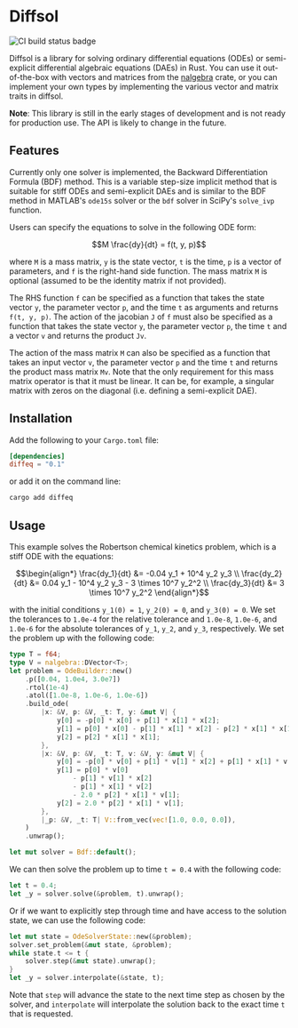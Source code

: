 # Diffsol

<img src="https://github.com/martinjrobins/diffsol/actions/workflows/rust.yml/badge.svg" alt="CI build status badge">

Diffsol is a library for solving ordinary differential equations (ODEs) or
semi-explicit differential algebraic equations (DAEs) in Rust. You can use it
out-of-the-box with vectors and matrices from the
[nalgebra](https://nalgebra.org) crate, or you can implement your own types by
implementing the various vector and matrix traits in diffsol.

**Note**: This library is still in the early stages of development and is not
ready for production use. The API is likely to change in the future.

## Features

Currently only one solver is implemented, the Backward Differentiation Formula
(BDF) method. This is a variable step-size implicit method that is suitable for
stiff ODEs and semi-explicit DAEs and is similar to the BDF method in MATLAB's
`ode15s` solver or the `bdf` solver in SciPy's `solve_ivp` function.

Users can specify the equations to solve in the following ODE form:

```math
M \frac{dy}{dt} = f(t, y, p)
```

where `M` is a mass matrix, `y` is the state vector, `t` is the time, `p` is a
vector of parameters, and `f` is the right-hand side function. The mass matrix
`M` is optional (assumed to be the identity matrix if not provided).

The RHS function `f`  can be specified as a function
that takes the state vector `y`, the parameter vector `p`, and the time `t` as
arguments and returns `f(t, y, p)`. The action of the jacobian `J` of `f` must also be specified as a
function that takes the state vector `y`, the parameter vector `p`, the time `t`
and a vector `v` and returns the product `Jv`.

The action of the mass matrix `M` can also be specified as a function that takes an input vector `v`,
the parameter vector `p` and the time `t` and returns the product mass matrix `Mv`. 
Note that the only requirement for this mass matrix operator is that it must be linear. 
It can be, for example, a singular matrix with zeros on the diagonal (i.e. defining a semi-explicit DAE).

## Installation

Add the following to your `Cargo.toml` file:

```toml
[dependencies]
diffeq = "0.1"
```

or add it on the command line:

```sh
cargo add diffeq
```

## Usage

This example solves the Robertson chemical kinetics problem, which is a stiff ODE with the equations:

```math
\begin{align*}
\frac{dy_1}{dt} &= -0.04 y_1 + 10^4 y_2 y_3 \\
\frac{dy_2}{dt} &= 0.04 y_1 - 10^4 y_2 y_3 - 3 \times 10^7 y_2^2 \\
\frac{dy_3}{dt} &= 3 \times 10^7 y_2^2
\end{align*}
```

with the initial conditions `y_1(0) = 1`, `y_2(0) = 0`, and `y_3(0) = 0`. We set
the tolerances to `1.0e-4` for the relative tolerance and `1.0e-8`, `1.0e-6`,
and `1.0e-6` for the absolute tolerances of `y_1`, `y_2`, and `y_3`,
respectively. We set the problem up with the following code:

```rust
type T = f64;
type V = nalgebra::DVector<T>;
let problem = OdeBuilder::new()
    .p([0.04, 1.0e4, 3.0e7])
    .rtol(1e-4)
    .atol([1.0e-8, 1.0e-6, 1.0e-6])
    .build_ode(
        |x: &V, p: &V, _t: T, y: &mut V| {
            y[0] = -p[0] * x[0] + p[1] * x[1] * x[2];
            y[1] = p[0] * x[0] - p[1] * x[1] * x[2] - p[2] * x[1] * x[1];
            y[2] = p[2] * x[1] * x[1];
        },
        |x: &V, p: &V, _t: T, v: &V, y: &mut V| {
            y[0] = -p[0] * v[0] + p[1] * v[1] * x[2] + p[1] * x[1] * v[2];
            y[1] = p[0] * v[0]
                - p[1] * v[1] * x[2]
                - p[1] * x[1] * v[2]
                - 2.0 * p[2] * x[1] * v[1];
            y[2] = 2.0 * p[2] * x[1] * v[1];
        },
        |_p: &V, _t: T| V::from_vec(vec![1.0, 0.0, 0.0]),
    )
    .unwrap();

let mut solver = Bdf::default();
```

We can then solve the problem up to time `t = 0.4` with the following code:

```rust
let t = 0.4;
let _y = solver.solve(&problem, t).unwrap();
```

Or if we want to explicitly step through time and have access to the solution
state, we can use the following code:

```rust
let mut state = OdeSolverState::new(&problem);
solver.set_problem(&mut state, &problem);
while state.t <= t {
    solver.step(&mut state).unwrap();
}
let _y = solver.interpolate(&state, t);
```

Note that `step` will advance the state to the next time step as chosen by the
solver, and `interpolate` will interpolate the solution back to the exact time
`t` that is requested.



